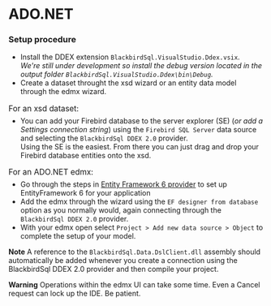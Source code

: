 # ADO.NET

### Setup procedure

* Install the DDEX extension `BlackbirdSql.VisualStudio.Ddex.vsix`. </br>*We're still under development so install the debug version located in the output folder `BlackbirdSql.VisualStudio.Ddex\bin\Debug`.*
* Create a dataset throught the xsd wizard or an entity data model through the edmx wizard.
<p style="font-size:1.1em;margin-bottom:-8px">For an xsd dataset:</p>

* You can add your Firebird database to the server explorer (SE) (*or add a Settings connection string*) using the `Firebird SQL Server` data source and selecting the `BlackbirdSql DDEX 2.0` provider.</br>Using the SE is the easiest. From there you can just drag and drop your Firebird database entities onto the xsd.

<p style="font-size:1.1em;margin-bottom:-8px">For an ADO.NET edmx:</p>

* Go through the steps in [Entity Framework 6 provider](entity-framework-6.md) to set up EntityFramework 6 for your application
* Add the edmx through the wizard using the `EF designer from database` option as you normally would, again connecting through the `BlackbirdSql DDEX 2.0` provider.
* With your edmx open select `Project > Add new data source > Object` to complete the setup of your model.

__Note__ A reference to the `BlackbirdSql.Data.DslClient.dll` assembly should automatically be added whenever you create a connection using the BlackbirdSql DDEX 2.0 provider and then compile your project.

__Warning__ Operations within the edmx UI can take some time. Even a Cancel request can lock up the IDE. Be patient.
